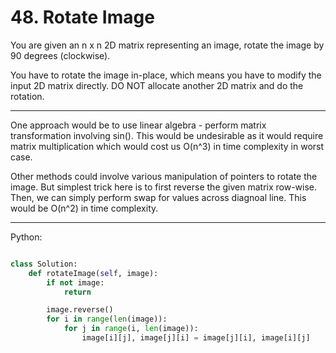 # 48. Rotate Image

You are given an n x n 2D matrix representing an image, rotate the image by 90
degrees (clockwise).

You have to rotate the image in-place, which means you have to modify the input
2D matrix directly. DO NOT allocate another 2D matrix and do the rotation.

---

One approach would be to use linear algebra - perform matrix transformation
involving sin(). This would be undesirable as it would require matrix
multiplication which would cost us O(n^3) in time complexity in worst case.

Other methods could involve various manipulation of pointers to rotate the
image. But simplest trick here is to first reverse the given matrix row-wise.
Then, we can simply perform swap for values across diagnoal line. This would be
O(n^2) in time complexity.

---

Python:

```python

class Solution:
    def rotateImage(self, image):
        if not image:
            return

        image.reverse()
        for i in range(len(image)):
            for j in range(i, len(image)):
                image[i][j], image[j][i] = image[j][i], image[i][j]
```
